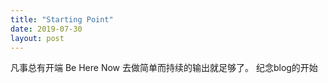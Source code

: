 ```yaml
---
title: "Starting Point"
date: 2019-07-30
layout: post
---
```


凡事总有开端
Be Here Now
去做简单而持续的输出就足够了。
纪念blog的开始
